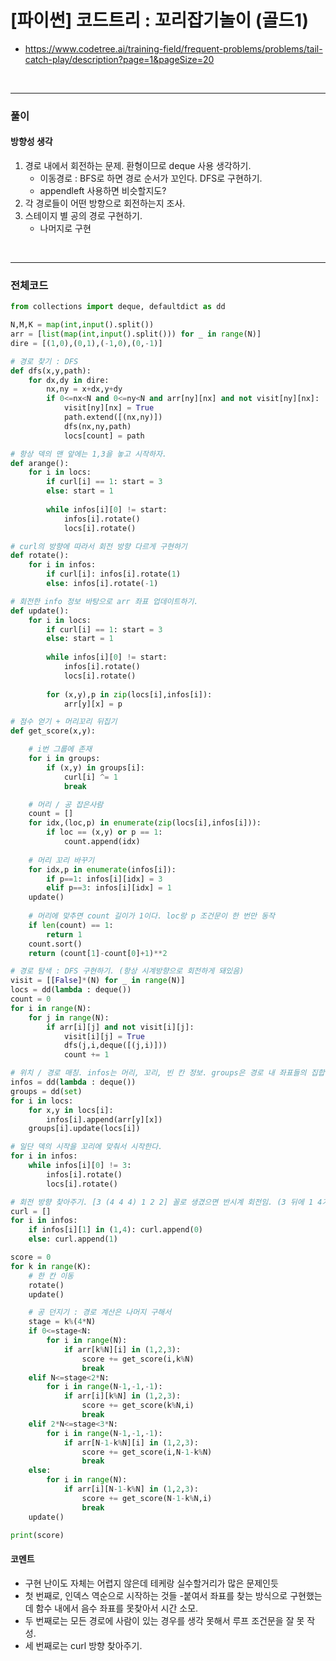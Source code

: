 # **\[파이썬\] 코드트리 : 꼬리잡기놀이 (골드1)**
* https://www.codetree.ai/training-field/frequent-problems/problems/tail-catch-play/description?page=1&pageSize=20
<br>


---

### **풀이**

#### **방향성 생각**
1. 경로 내에서 회전하는 문제. 환형이므로 deque 사용 생각하기.
   * 이동경로 : BFS로 하면 경로 순서가 꼬인다. DFS로 구현하기.
   * appendleft 사용하면 비슷할지도? 
2. 각 경로들이 어떤 방향으로 회전하는지 조사.
3. 스테이지 별 공의 경로 구현하기.
   * 나머지로 구현

<br>

---

### **전체코드**
```python
from collections import deque, defaultdict as dd

N,M,K = map(int,input().split())
arr = [list(map(int,input().split())) for _ in range(N)]
dire = [(1,0),(0,1),(-1,0),(0,-1)]

# 경로 찾기 : DFS
def dfs(x,y,path):
    for dx,dy in dire:
        nx,ny = x+dx,y+dy
        if 0<=nx<N and 0<=ny<N and arr[ny][nx] and not visit[ny][nx]:
            visit[ny][nx] = True
            path.extend([(nx,ny)])
            dfs(nx,ny,path)
            locs[count] = path

# 항상 덱의 맨 앞에는 1,3을 놓고 시작하자.
def arange():
    for i in locs:
        if curl[i] == 1: start = 3
        else: start = 1
        
        while infos[i][0] != start:
            infos[i].rotate()
            locs[i].rotate()

# curl의 방향에 따라서 회전 방향 다르게 구현하기
def rotate():
    for i in infos:
        if curl[i]: infos[i].rotate(1)
        else: infos[i].rotate(-1)

# 회전한 info 정보 바탕으로 arr 좌표 업데이트하기.
def update():
    for i in locs:
        if curl[i] == 1: start = 3
        else: start = 1
        
        while infos[i][0] != start:
            infos[i].rotate()
            locs[i].rotate()
            
        for (x,y),p in zip(locs[i],infos[i]):
            arr[y][x] = p

# 점수 얻기 + 머리꼬리 뒤집기 
def get_score(x,y):

    # i번 그룹에 존재
    for i in groups:
        if (x,y) in groups[i]:
            curl[i] ^= 1
            break

    # 머리 / 공 잡은사람
    count = []
    for idx,(loc,p) in enumerate(zip(locs[i],infos[i])):
        if loc == (x,y) or p == 1:
            count.append(idx)
    
    # 머리 꼬리 바꾸기
    for idx,p in enumerate(infos[i]):
        if p==1: infos[i][idx] = 3
        elif p==3: infos[i][idx] = 1
    update()
    
    # 머리에 맞추면 count 길이가 1이다. loc랑 p 조건문이 한 번만 동작
    if len(count) == 1:
        return 1
    count.sort()
    return (count[1]-count[0]+1)**2

# 경로 탐색 : DFS 구현하기. (항상 시계방향으로 회전하게 돼있음)
visit = [[False]*(N) for _ in range(N)]
locs = dd(lambda : deque())
count = 0
for i in range(N):
    for j in range(N):
        if arr[i][j] and not visit[i][j]:
            visit[i][j] = True
            dfs(j,i,deque([(j,i)]))
            count += 1

# 위치 / 경로 매칭. infos는 머리, 꼬리, 빈 칸 정보. groups은 경로 내 좌표들의 집합 (빨리 찾기 위함)
infos = dd(lambda : deque())
groups = dd(set)
for i in locs:
    for x,y in locs[i]:
        infos[i].append(arr[y][x])
    groups[i].update(locs[i])

# 일단 덱의 시작을 꼬리에 맞춰서 시작한다.
for i in infos:
    while infos[i][0] != 3:
        infos[i].rotate()
        locs[i].rotate()

# 회전 방향 찾아주기. [3 (4 4 4) 1 2 2] 꼴로 생겼으면 반시계 회전임. (3 뒤에 1 4가 바로오면)
curl = []
for i in infos:
    if infos[i][1] in (1,4): curl.append(0)
    else: curl.append(1)

score = 0
for k in range(K):
    # 한 칸 이동
    rotate()      
    update()

    # 공 던지기 : 경로 계산은 나머지 구해서
    stage = k%(4*N)
    if 0<=stage<N:
        for i in range(N):
            if arr[k%N][i] in (1,2,3):
                score += get_score(i,k%N)
                break
    elif N<=stage<2*N:
        for i in range(N-1,-1,-1):
            if arr[i][k%N] in (1,2,3):
                score += get_score(k%N,i)
                break
    elif 2*N<=stage<3*N:
        for i in range(N-1,-1,-1):
            if arr[N-1-k%N][i] in (1,2,3):
                score += get_score(i,N-1-k%N)
                break
    else:
        for i in range(N):
            if arr[i][N-1-k%N] in (1,2,3):
                score += get_score(N-1-k%N,i)
                break
    update()

print(score)
```

#### **코멘트**
* 구현 난이도 자체는 어렵지 않은데 테케랑 실수할거리가 많은 문제인듯
* 첫 번째로, 인덱스 역순으로 시작하는 것들 -붙여서 좌표를 찾는 방식으로 구현했는데 함수 내에서 음수 좌표를 못찾아서 시간 소모.
* 두 번째로는 모든 경로에 사람이 있는 경우를 생각 못해서 루프 조건문을 잘 못 작성.
* 세 번째로는 curl 방향 찾아주기.